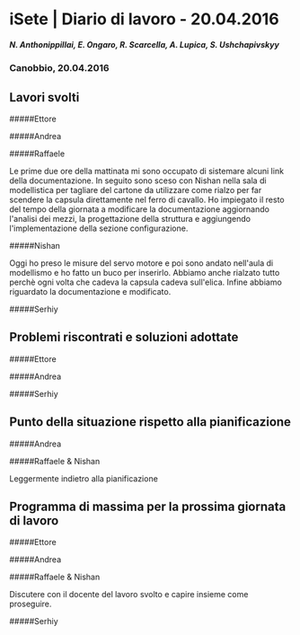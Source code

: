 

# iSete | Diario di lavoro - 20.04.2016
##### N. Anthonippillai, E. Ongaro, R. Scarcella, A. Lupica, S. Ushchapivskyy
### Canobbio, 20.04.2016

## Lavori svolti

#####Ettore

#####Andrea

#####Raffaele

Le prime due ore della mattinata mi sono occupato di sistemare alcuni
link della documentazione.
In seguito sono sceso con Nishan nella sala di modellistica per tagliare
del cartone da utilizzare come rialzo per far scendere la capsula
direttamente nel ferro di cavallo.
Ho impiegato il resto del tempo della giornata a modificare la documentazione
aggiornando l'analisi dei mezzi, la progettazione della struttura e aggiungendo
l'implementazione della sezione configurazione.

#####Nishan

Oggi ho preso le misure del servo motore e poi sono andato nell'aula di modellismo e ho fatto un buco per inserirlo.
Abbiamo anche rialzato tutto perchè ogni volta che cadeva la capsula cadeva sull'elica.
Infine abbiamo riguardato la documentazione e modificato.

#####Serhiy

##  Problemi riscontrati e soluzioni adottate

#####Ettore

#####Andrea

#####Serhiy

##  Punto della situazione rispetto alla pianificazione

#####Andrea

#####Raffaele & Nishan

Leggermente indietro alla pianificazione

## Programma di massima per la prossima giornata di lavoro

#####Ettore

#####Andrea

#####Raffaele & Nishan

Discutere con il docente del lavoro svolto e capire insieme come proseguire.

#####Serhiy
